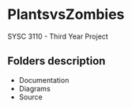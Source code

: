 # PlantsvsZombies
SYSC 3110 - Third Year Project

## Folders description
- Documentation
- Diagrams
- Source

